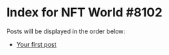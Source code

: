 # Index for NFT World #8102
Posts will be displayed in the order below:

- [Your first post](./001-first.md)


